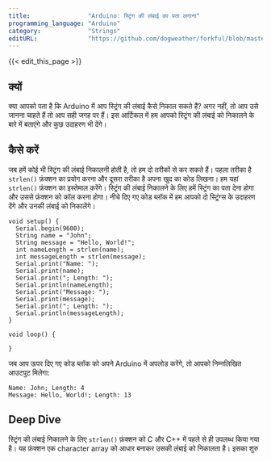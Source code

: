 ```yaml
---
title:                "Arduino: स्ट्रिंग की लंबाई का पता लगाना"
programming_language: "Arduino"
category:             "Strings"
editURL:              "https://github.com/dogweather/forkful/blob/master/content/hi/arduino/finding-the-length-of-a-string.md"
---
```


{{< edit_this_page >}}

## क्यों 

क्या आपको पता है कि Arduino में आप स्ट्रिंग की लंबाई कैसे निकाल सकते हैं? अगर नहीं, तो आप उसे जानना चाहते हैं तो आप सही जगह पर हैं। इस आर्टिकल में हम आपको स्ट्रिंग की लंबाई को निकालने के बारे में बताएंगे और कुछ उदाहरण भी देंगे। 

## कैसे करें 

जब हमें कोई भी स्ट्रिंग की लंबाई निकालनी होती है, तो हम दो तरीकों से कर सकते हैं। पहला तरीका है `strlen()` फ़ंक्शन का प्रयोग करना और दूसरा तरीका है अपना खुद का कोड लिखना। हम यहां `strlen()` फ़ंक्शन का इस्तेमाल करेंगे। स्ट्रिंग की लंबाई निकालने के लिए हमें स्ट्रिंग का पता देना होगा और उससे फ़ंक्शन को कॉल करना होगा। नीचे दिए गए कोड ब्लॉक में हम आपको दो स्ट्रिंग्स के उदाहरण देंगे और उनकी लंबाई को निकालेंगे। 

```Arduino
void setup() {
  Serial.begin(9600);
  String name = "John";
  String message = "Hello, World!";
  int nameLength = strlen(name);
  int messageLength = strlen(message);
  Serial.print("Name: ");
  Serial.print(name);
  Serial.print("; Length: ");
  Serial.println(nameLength);
  Serial.print("Message: ");
  Serial.print(message);
  Serial.print("; Length: ");
  Serial.println(messageLength);
}

void loop() {
  
}
```

जब आप ऊपर दिए गए कोड ब्लॉक को अपने Arduino में अपलोड करेंगे, तो आपको निम्नलिखित आउटपुट मिलेगा: 

```
Name: John; Length: 4 
Message: Hello, World!; Length: 13 
``` 


## Deep Dive

स्ट्रिंग की लंबाई निकालने के लिए `strlen()` फ़ंक्शन को C और C++ में पहले से ही उपलब्ध किया गया है। यह फ़ंक्शन एक character array को आधार बनाकर उसकी लंबाई को निकालता है। इसका शुरु